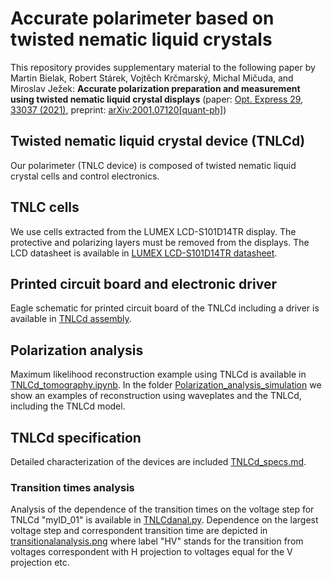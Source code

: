 # Accurate polarimeter based on twisted nematic liquid crystals
This repository provides supplementary material to the following paper by Martin Bielak, Robert Stárek, Vojtěch Krčmarský, Michal Mičuda, and Miroslav Ježek:
**Accurate polarization preparation and measurement using twisted nematic liquid crystal displays** (paper: [Opt. Express 29, 33037 (2021)](https://doi.org/10.1364/OE.388675), preprint: [arXiv:2001.07120[quant-ph]](https://arxiv.org/abs/2001.07120))

## Twisted nematic liquid crystal device (TNLCd)
Our polarimeter (TNLC device) is composed of twisted nematic liquid crystal cells and control electronics.
## TNLC cells
We use cells extracted from the LUMEX LCD-S101D14TR display. The protective and polarizing layers must be removed from the displays. The LCD datasheet is available in [LUMEX LCD-S101D14TR datasheet](https://github.com/BielakM/polarimeter/tree/master/TNLCd%20assembly/LUMEX%20LCD-S101D14TR%20datasheet).
## Printed circuit board and electronic driver
Eagle schematic for printed circuit board of the TNLCd including a driver is available in [TNLCd assembly](https://github.com/BielakM/polarimeter/tree/master/TNLCd%20assembly).
## Polarization analysis
Maximum likelihood reconstruction example using TNLCd is available in [TNLCd_tomography.ipynb](https://github.com/BielakM/polarimeter/blob/master/MaxLik%20polarization%20tomography/TNLCd_tomography.ipynb).
In the folder [Polarization_analysis_simulation](https://github.com/BielakM/polarimeter/tree/master/MaxLik%20polarization%20tomography) we show an examples of reconstruction using waveplates and the TNLCd, including the TNLCd model.
## TNLCd specification
Detailed characterization of the devices are included [TNLCd_specs.md](https://github.com/BielakM/polarimeter/blob/master/Data/TNLCd%20calibration%20sheet/TNLCd_specs.md).
### Transition times analysis
Analysis of the dependence of the transition times on the voltage step for TNLCd "myID_01" is available in [TNLCdanal.py](https://github.com/BielakM/polarimeter/blob/master/Data/TLNCd%20transition%20time%20analysis/TNLCdanal.py). Dependence on the largest voltage step and correspondent transition time are depicted in [transitionalanalysis.png](https://github.com/BielakM/polarimeter/blob/master/Data/TLNCd%20transition%20time%20analysis/transitionanalysis.png) where label "HV" stands for the transition from voltages correspondent with H projection to voltages equal for the V projection etc.
